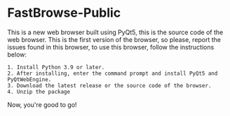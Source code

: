 # FastBrowse-Public



This is a new web browser built using PyQt5, this is the source code of the web browser. This is the first version of the browser, so please, report the issues found in this browser, to use this browser, follow the instructions below:

    1. Install Python 3.9 or later.
    2. After installing, enter the command prompt and install PyQt5 and PyQtWebEngine.
    3. Download the latest release or the source code of the browser.
    4. Unzip the package

Now, you're good to go!
